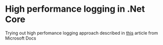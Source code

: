 # High performance logging in .Net Core
Trying out high perfomance logging approach described in [this](https://docs.microsoft.com/en-us/dotnet/core/extensions/high-performance-logging) article from Microsoft Docs
